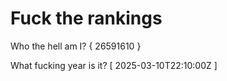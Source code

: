 # Fuck the rankings

Who the hell am I?
{ 26591610 }

What fucking year is it?
[ 2025-03-10T22:10:00Z ]
